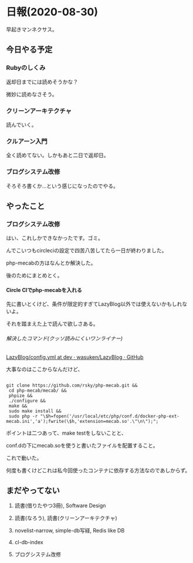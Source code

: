 # 日報(2020-08-30)

早起きマンネクサス。

## 今日やる予定

### Rubyのしくみ

返却日までには読めそうかな？

微妙に読めなさそう。

### クリーンアーキテクチャ

読んでいく。

### クルアーン入門

全く読めてない。しかもあと二日で返却日。

### ブログシステム改修

そろそろ書くか...という感じになったのでやる。

## やったこと

### ブログシステム改修

はい、これしかできなかったです。ゴミ。

んでこいつもcircleciの設定で四苦八苦してたら一日が終わりました。

php-mecabの方はなんとか解決した。

後のためにまとめとく。

#### Circle CIでphp-mecabを入れる

先に書いとくけど、条件が限定的すぎてLazyBlog以外では使えないかもしれないよ。

それを踏まえた上で読んで欲しさある。

###### 解決したコマンド(クッソ読みにくいワンライナー)

[LazyBlog/config.yml at dev · wasuken/LazyBlog · GitHub](https://github.com/wasuken/LazyBlog/blob/dev/.circleci/config.yml#L42)

大事なのはここからなんだけど、

```

git clone https://github.com/rsky/php-mecab.git &&
 cd php-mecab/mecab/ &&
 phpize &&
 ./configure &&
 make &&
 sudo make install &&
 sudo php -r "\$h=fopen('/usr/local/etc/php/conf.d/docker-php-ext-mecab.ini','a');fwrite(\$h,'extension=mecab.so'.\"\n\");";

```

ポイントは二つあって、make testをしないことと、

conf.dの下にmecab.soを使うと書いたファイルを配置すること。

これで動いた。

何度も書くけどこれは私今回使ったコンテナに依存する方法なのであしからず。

## まだやってない

1. 読書(借りたやつ3冊), Software Design

2. 読書(なろう), 読書(クリーンアーキテクチャ)

3. novelist-narrow, simple-db写経, Redis like DB

4. cl-db-index

5. ブログシステム改修
